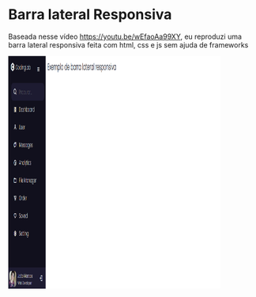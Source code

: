 # Barra lateral Responsiva
Baseada nesse vídeo https://youtu.be/wEfaoAa99XY, eu reproduzi uma barra lateral responsiva feita com html, css e js sem ajuda de frameworks
<p>
  <img src="Barra Lateral _  (1).png" alt="" width="430px" height="470px">
</p>
